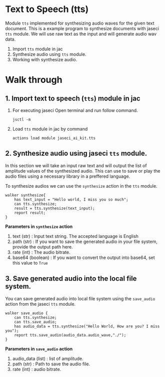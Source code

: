 # Text to Speech (tts)

Module `tts` implemented for synthesizing audio waves for the given text document. This is a example program to synthesize documents with jaseci `tts` module. We will use raw text as the input and will generate audio wav data.

1. Import `tts` module in jac
2. Synthesize audio using `tts` module.
3. Working with synthesize audio.

# **Walk through**

## **1. Import text to speech (`tts`) module in jac**

1. For executing jaseci Open terminal and run follow command.
    ```
    jsctl -m
    ```
2.  Load `tts` module in jac by command
    ```
    actions load module jaseci_ai_kit.tts
    ```
## **2. Synthesize audio using jaseci `tts` module.**

In this section we will take an input raw text and will output the list of amplitude values of the synthesized audio. This can use to save or play the audio files using a necessary library in a preffered language.

To synthesize audios we can use the `synthesize` action in the `tts` module.

```
walker synthesize{
    has text_input = "Hello world, I miss you so much";
    can tts.synthesize;
    result = tts.synthesize(text_input);
    report result;
}
```
**Parameters in `synthesize` action**

1. text (str) : Input text string. The accepted language is English
2. path (str) : If you want to save the generated audio in your file system, provide the output path here.
3. rate (int) : The audio bitrate.
4. base64 (boolean) : If you want to convert the output into base64, set this value to `True`

## **3. Save generated audio into the local file system.**

You can save generated audio into local file system using the `save_audio` action from the jaseci `tts` module.

```
walker save_audio {
    can tts.synthesize;
    can tts.save_audio;
    has audio_data = tts.synthesize("Hello World, How are you? I miss you");
    report tts.save_audio(audio_data.audio_wave,"./");
}
```

**Parameters in `save_audio` action**

1. audio_data (list) : list of amplitude.
2. path (str) : Path to save the audio file.
3. rate (int) : audio bitrate.





